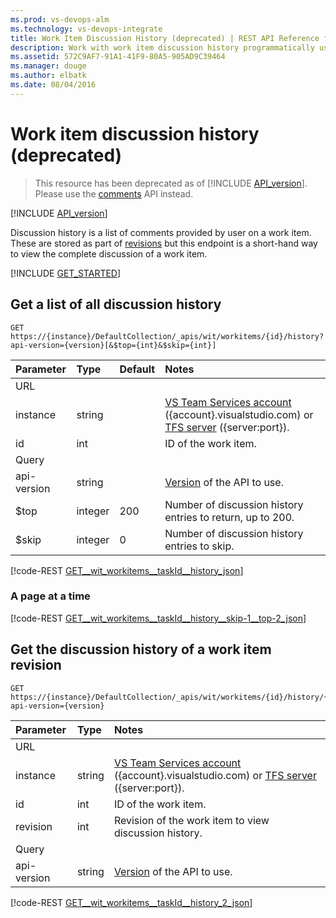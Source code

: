 ```yaml
---
ms.prod: vs-devops-alm
ms.technology: vs-devops-integrate
title: Work Item Discussion History (deprecated) | REST API Reference for Visual Studio Team Services and Team Foundation Server
description: Work with work item discussion history programmatically using the REST APIs for Visual Studio Team Services and Team Foundation Server. 
ms.assetid: 572C9AF7-91A1-41F9-80A5-905AD9C39464
ms.manager: douge
ms.author: elbatk
ms.date: 08/04/2016
---
```


# Work item discussion history (deprecated)
> This resource has been deprecated as of [!INCLUDE [API_version](../_data/version3-preview.md)].
> Please use the [comments](./comments.md) API instead.

[!INCLUDE [API_version](../_data/version.md)]

Discussion history is a list of comments provided by user on a work item.  These are stored as part of [revisions](./revisions.md) but this endpoint is a short-hand way to view the complete discussion of a work item.

[!INCLUDE [GET_STARTED](../..//api/_data/get-started.md)]

## Get a list of all discussion history
<a name="getalistofalldiscussionhistory" />

```no-highlight
GET https://{instance}/DefaultCollection/_apis/wit/workitems/{id}/history?api-version={version}[&$top={int}&$skip={int}]
```

| Parameter | Type    | Default | Notes	
|:----------|:--------|:--------|:--------------------------------------
| URL
| instance  | string  |         | [VS Team Services account](../../get-started/rest/basics.md#vs-team-services) ({account}.visualstudio.com) or [TFS server](../../get-started/rest/basics.md#tfs) ({server:port}).
| id        | int     |         | ID of the work item.
| Query
| api-version| string |         | [Version](../../get-started/rest/basics.md#versions) of the API to use.
| $top      | integer | 200     | Number of discussion history entries to return, up to 200.
| $skip     | integer | 0       | Number of discussion history entries to skip.

[!code-REST [GET__wit_workitems__taskId__history_json](./_data/history/GET__wit_workitems__taskId__history.json)]

### A page at a time

[!code-REST [GET__wit_workitems__taskId__history__skip-1__top-2_json](./_data/history/GET__wit_workitems__taskId__history__skip-1__top-2.json)]

## Get the discussion history of a work item revision

```no-highlight
GET https://{instance}/DefaultCollection/_apis/wit/workitems/{id}/history/{revision}?api-version={version}
```

| Parameter | Type    | Notes	
|:----------|:--------|:--------------------------------------
| URL
| instance  | string  | [VS Team Services account](../../get-started/rest/basics.md#vs-team-services) ({account}.visualstudio.com) or [TFS server](../../get-started/rest/basics.md#tfs) ({server:port}).
| id        | int     | ID of the work item.
| revision  | int     | Revision of the work item to view discussion history.
| Query
| api-version| string | [Version](../../get-started/rest/basics.md#versions) of the API to use.

[!code-REST [GET__wit_workitems__taskId__history_2_json](./_data/history/GET__wit_workitems__taskId__history_2.json)]

